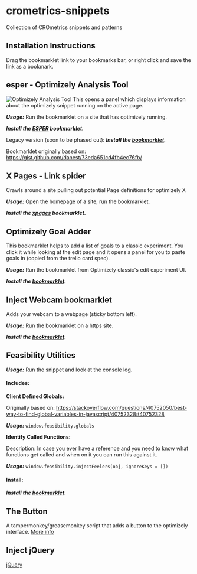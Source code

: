 # crometrics-snippets
Collection of CROmetrics snippets and patterns

## Installation Instructions
Drag the bookmarklet link to your bookmarks bar, or right click and save the link as a bookmark.

## esper - Optimizely Analysis Tool
![Optimizely Analysis Tool](http://i.imgur.com/c1dmh17.png)
This opens a panel which displays information about the optimizely snippet running on the active page.

***Usage:*** Run the bookmarklet on a site that has optimizely running.

***Install the <a href="javascript:fetch('https://crometrics.github.io/crometrics-snippets/esper/esper.min.js').then(r=>r.text()).then(t=>new Function(t)())">ESPER</a> bookmarklet.***

Legacy version (soon to be phased out):
***Install the <a href="javascript:fetch('https://crometrics.github.io/crometrics-snippets/esper/esper.old.js').then(r=>r.text()).then(t=>new Function(t)())">bookmarklet</a>.***


Bookmarklet originally based on: https://gist.github.com/danest/73eda651cd4fb4ec76fb/



## X Pages - Link spider
Crawls around a site pulling out potential Page definitions for optimizely X

***Usage:*** Open the homepage of a site, run the bookmarklet.

***Install the <a href="javascript:fetch('https://crometrics.github.io/crometrics-snippets/xpages/xpages.js').then(r=>r.text()).then(t=>new Function(t)())">xpages</a> bookmarklet.***


## Optimizely Goal Adder
This bookmarklet helps to add a list of goals to a classic experiment. You click it while looking at the edit page and it opens a panel for you to paste goals in (copied from the trello card spec).

***Usage:*** Run the bookmarklet from Optimizely classic's edit experiment UI.

***Install the <a href="javascript:fetch('https://crometrics.github.io/crometrics-snippets/goal-adder/goals.min.js').then(r=>r.text()).then(t=>new Function(t)())">bookmarklet</a>.***

## Inject Webcam bookmarklet
Adds your webcam to a webpage (sticky bottom left).

***Usage:*** Run the bookmarklet on a https site.

***Install the <a href="javascript:fetch('https://crometrics.github.io/crometrics-snippets/webcam/init.js').then(r=>r.text()).then(t=>new Function(t)())">bookmarklet</a>.***


## Feasibility Utilities
***Usage:*** Run the snippet and look at the console log.

#### Includes:

**Client Defined Globals:**

Originally based on: https://stackoverflow.com/questions/40752050/best-way-to-find-global-variables-in-javascript/40752328#40752328

***Usage:*** `window.feasibility.globals`

**Identify Called Functions:**

Description: In case you ever have a reference and you need to know what functions get called and when on it you can run this against it.

***Usage:*** `window.feasibility.injectFeelers(obj, ignoreKeys = [])`

#### Install:
***Install the <a href="javascript:fetch('https://crometrics.github.io/crometrics-snippets/feasibility/utilities.min.js').then(r=>r.text()).then(t=>new Function(t)())">bookmarklet</a>.***



## The Button
A tampermonkey/greasemonkey script that adds a button to the optimizely interface. [More info](/the-button)

## Inject jQuery
<a href="javascript:fetch('https://code.jquery.com/jquery-3.2.1.min.js').then(r=>r.text()).then(t=>new Function(t)())">jQuery</a>